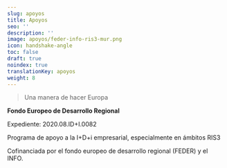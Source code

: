 ```yaml
---
slug: apoyos
title: Apoyos
seo: ''
description: ''
image: apoyos/feder-info-ris3-mur.png
icon: handshake-angle
toc: false
draft: true
noindex: true
translationKey: apoyos
weight: 8
---
```

> Una manera de hacer Europa

**Fondo Europeo de Desarrollo Regional**

Expediente: 2020.08.ID+I.0082

Programa de apoyo a la I+D+i empresarial, especialmente en ámbitos RIS3

Cofinanciada por el fondo europeo de desarrollo regional (FEDER) y el INFO.
